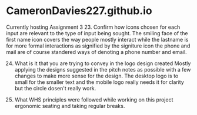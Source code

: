 # CameronDavies227.github.io
Currently hosting Assignment 3
23.	Confirm how icons chosen for each input are relevant to the type of input being sought.
The smiling face of the first name icon covers the way people mostly interact while the lastname is for more formal interactions as signified by the signiture icon the phone and mail are of course standered ways of denoting a phone number and email.

24.	What is it that you are trying to convey in the logo design created
Mostly applying the designs suggested in the pitch notes as possible with a few changes to make more sense for the design. The desktop logo is to small for the smaller text and the mobile logo really needs it for clarity but the circle dosen't really work.

25.	What WHS principles were followed while working on this project
ergonomic seating and taking regular breaks.

